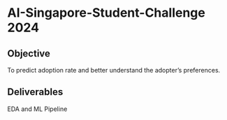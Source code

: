 # AI-Singapore-Student-Challenge 2024

## Objective

To predict adoption rate and better understand the adopter’s preferences.

## Deliverables

EDA and ML Pipeline
